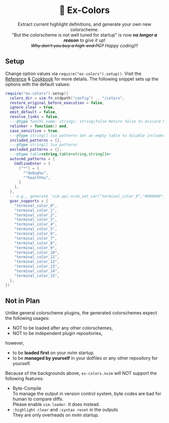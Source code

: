 <div align="center">

# 🌈 Ex-Colors

Extract current highlight definitions, and generate your own new colorscheme.\
"But the colorscheme is not well tuned for startup" is
now _**no longer a reason** to give it up_!\
_~~Why don't you buy a high-end PC?~~_
_Happy coding!!!_

<!-- TODO: Screenshot -->
</div>

## Setup

Change option values via `require("ex-colors").setup()`.
Visit the [Reference](./REFERENCE.md) & [Cookbook](./COOKBOOK.md)
for more details.
The following snippet sets up the options with the default values:

```lua
require("ex-colors").setup({
  colors_dir = vim.fn.stdpath("config") .. "/colors",
  restore_original_before_execution = false,
  ignore_clear = true,
  omit_default = false,
  resolve_links = false,
  ---@type fun(hl_name: string): string|false Return false to discard hl-group.
  relinker = function() end,
  case_sensitive = true,
  ---@type string[] lua patterns Set an empty table to disable included_patterns, i.e, just apply excluded_patterns.
  included_patterns = {},
  ---@type string[] lua patterns
  excluded_patterns = {},
  ---@type table<string,table<string,string[]>>
  autocmd_patterns = {
    CmdlineEnter = {
      ["*"] = {
        "^debug%u",
        "^health%u",
      }
    },
  },
  -- e.g., generate `vim.api.nvim_set_var("terminal_color_0","#000000")`.
  gvar_supports = {
    "terminal_color_0",
    "terminal_color_1",
    "terminal_color_2",
    "terminal_color_3",
    "terminal_color_4",
    "terminal_color_5",
    "terminal_color_6",
    "terminal_color_7",
    "terminal_color_8",
    "terminal_color_9",
    "terminal_color_10",
    "terminal_color_11",
    "terminal_color_12",
    "terminal_color_13",
    "terminal_color_14",
    "terminal_color_15",
  },
})
```

## Not in Plan

Unlike general colorscheme plugins,
the generated colorschemes expect the following usages:

- NOT to be loaded after any other colorschemes,
- NOT to be independent plugin repositories,

however,

- to be **loaded first** on your nvim startup.
- to be **managed by yourself** in your dotfiles
  or any other repository for yourself.

Because of the backgrounds above,
`ex-colors.nvim` will NOT support the following features:

- Byte-Compile\
  To manage the output in version control system,
  byte codes are bad for human to compare diffs.\
  Please enable `vim.loader`. It does instead.
- `:highlight clear` and `:syntax reset` in the outputs\
  They are only overheads on nvim startup.
